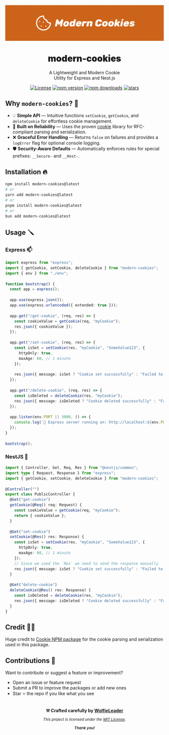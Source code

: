 <div align="center">
<img src="https://github.com/WolfieLeader/npm/blob/main/assets/modern-cookies-banner.svg" align="center" alt="banner" />

<h1 align="center" style="font-weight:900;">modern-cookies</h1>

<p align="center">
  A Lightweight and Modern Cookie<br/>
  Utility for Express and Nest.js
</p>

<a href="https://opensource.org/licenses/MIT" rel="nofollow"><img src="https://img.shields.io/github/license/WolfieLeader/npm?color=DC343B" alt="License"></a>
<a href="https://www.npmjs.com/package/modern-cookies" rel="nofollow"><img src="https://img.shields.io/npm/v/modern-cookies?color=0078D4" alt="npm version"></a>
<a href="https://www.npmjs.com/package/modern-cookies" rel="nofollow"><img src="https://img.shields.io/npm/dt/modern-cookies.svg?color=03C03C" alt="npm downloads"></a>
<a href="https://github.com/WolfieLeader/npm" rel="nofollow"><img src="https://img.shields.io/github/stars/WolfieLeader/npm" alt="stars"></a>

</div>

## Why `modern-cookies`? 🤔

- 💡 **Simple API** — Intuitive functions `setCookie`, `getCookie`, and `deleteCookie` for effortless cookie management.
- 🔨 **Built on Reliability** — Uses the proven [cookie](https://www.npmjs.com/package/cookie) library for RFC-compliant parsing and serialization.
- ❌ **Graceful Error Handling** — Returns `false` on failures and provides a `logError` flag for optional console logging.
- 🛡️ **Security-Aware Defaults** — Automatically enforces rules for special prefixes: `__Secure-` and `__Host-`.

## Installation 🔥

```bash
npm install modern-cookies@latest
# or
yarn add modern-cookies@latest
# or
pnpm install modern-cookies@latest
# or
bun add modern-cookies@latest
```

## Usage 🪛

### Express 📫

```typescript
import express from "express";
import { getCookie, setCookie, deleteCookie } from "modern-cookies";
import { env } from "./env";

function bootstrap() {
  const app = express();

  app.use(express.json());
  app.use(express.urlencoded({ extended: true }));

  app.get("/get-cookie", (req, res) => {
    const cookieValue = getCookie(req, "myCookie");
    res.json({ cookieValue });
  });

  app.get("/set-cookie", (req, res) => {
    const isSet = setCookie(res, "myCookie", "SomeValue123", {
      httpOnly: true,
      maxAge: 60, // 1 minute
    });

    res.json({ message: isSet ? "Cookie set successfully" : "Failed to set cookie" });
  });

  app.get("/delete-cookie", (req, res) => {
    const isDeleted = deleteCookie(res, "myCookie");
    res.json({ message: isDeleted ? "Cookie deleted successfully" : "Failed to delete cookie" });
  });

  app.listen(env.PORT || 3000, () => {
    console.log(`🚀 Express server running on: http://localhost:${env.PORT || 3000}`);
  });
}

bootstrap();
```

### NestJS 🪺

```typescript
import { Controller, Get, Req, Res } from "@nestjs/common";
import type { Request, Response } from "express";
import { getCookie, setCookie, deleteCookie } from "modern-cookies";

@Controller("")
export class PublicController {
  @Get("get-cookie")
  getCookie(@Req() req: Request) {
    const cookieValue = getCookie(req, "myCookie");
    return { cookieValue };
  }

  @Get("set-cookie")
  setCookie(@Res() res: Response) {
    const isSet = setCookie(res, "myCookie", "SomeValue123", {
      httpOnly: true,
      maxAge: 60, // 1 minute
    });
    // Since we used the `Res` we need to send the response manually
    res.json({ message: isSet ? "Cookie set successfully" : "Failed to set cookie" });
  }

  @Get("delete-cookie")
  deleteCookie(@Res() res: Response) {
    const isDeleted = deleteCookie(res, "myCookie");
    res.json({ message: isDeleted ? "Cookie deleted successfully" : "Failed to delete cookie" });
  }
}
```

## Credit 💪🏽

Huge credit to [Cookie NPM package](https://www.npmjs.com/package/cookie) for the cookie parsing and serialization used in this package.

## Contributions 🤝

Want to contribute or suggest a feature or improvement?

- Open an issue or feature request
- Submit a PR to improve the packages or add new ones
- Star ⭐ the repo if you like what you see

<div align="center">
<br/>
<div style="font-size: 14px; font-weight:bold;"> ⚒️ Crafted carefully by <a href="https://github.com/WolfieLeader" target="_blank" rel="nofollow">WolfieLeader</a></div>
<p style="font-size: 12px; font-style: italic;">This project is licensed under the <a href="https://opensource.org/licenses/MIT" target="_blank" rel="nofollow">MIT License</a>.</p>
<div style="font-size: 12px; font-style: italic; font-weight: 600;">Thank you!</div>
</div>
